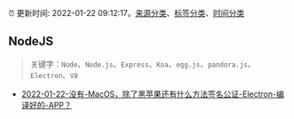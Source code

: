 :alarm_clock: 更新时间: 2022-01-22 09:12:17。[来源分类](../README.md)、[标签分类](../TAGS.md)、[时间分类](../TIMELINE.md)

## NodeJS


> 关键字：`Node`、`Node.js`、`Express`、`Koa`、`egg.js`、`pandora.js`、`Electron`、`V8`



- [2022-01-22-没有-MacOS，除了黑苹果还有什么方法签名公证-Electron-编译好的-APP？](https://www.v2ex.com/t/829941) 